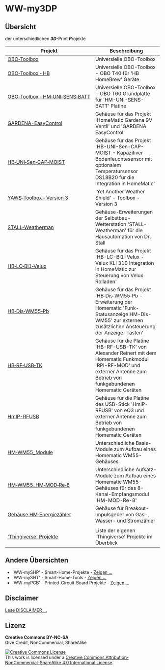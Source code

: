 # WW-my3DP

## Übersicht

der unterschiedlichen <b>_3D_</b>-Print <b>_P_</b>rojekte

 | **Projekt** | **Beschreibung** |
 | --- | --- |
 | [OBO‑Toolbox](./3DP_OBO/README.md "Zeigen ...") | Universielle OBO-Toolbox |
 | [OBO‑Toolbox&nbsp;‑&nbsp;HB](./3DP_OBO_T40_HB/README.md "Zeigen ...") | Universielle OBO-Toolbox - OBO T40 für 'HB HomeBrew' Geräte |
 | [OBO‑Toolbox&nbsp;‑&nbsp;HM‑UNI‑SENS‑BATT](./3DP_OBO_T60_HM-UNI-SENS-BATT/README.md "Zeigen ...") | Universielle OBO-Toolbox - OBO T60 Grundplatte für 'HM-UNI-SENS-BATT' Platine |
 | [GARDENA-EasyControl](./3DP_GARDENA_EasyControl/README.md "Zeigen ...") | Gehäuse für das Projekt 'HomeMatic Gardena 9V Ventil' und 'GARDENA EasyControl' |
 | [HB‑UNI‑Sen‑CAP‑MOIST](./3DP_HB-UNI-Sen-CAP-MOIST/README.md "Zeigen ...") | Gehäuse für das Projekt 'HB-UNI-Sen-CAP-MOIST - Kapazitiver Bodenfeuchtesensor mit optionalem Temperatursensor DS18B20 für die Integration in HomeMatic' |
 | [YAWS‑Toolbox&nbsp;‑&nbsp;Version&nbsp;3](./3DP_YAWS/README.md "Zeigen ...") | 'Yet Another Weather Shield' - Toolbox - Version 3 |
 | [STALL‑Weatherman](./3DP_Weatherman/README.md "Zeigen ...") | Gehäuse-Erweiterungen der Selbstbau-Wetterstation 'STALL-Weatherman' für die Hausautomation von Dr. Stall |
 | [HB‑LC‑Bl1‑Velux](./3DP_HB-LC-BL1-Velux-KLI310/README.md "Zeigen ...") | Gehäuse für das Projekt 'HB-LC-Bl1-Velux - Velux KLI 310 Integration in HomeMatic zur Steuerung von Velux Rolladen' |
 | [HB‑Dis‑WM55‑Pb](./3DP_HB-Dis-WM55-Pb/README.md "Zeigen ...") | Gehäuse für das Projekt 'HB‑Dis‑WM55‑Pb - Erweiterung der Homematic 'Funk-Statusanzeige HM-Dis-WM55' zur externen zusätzlichen Ansteuerung der Anzeige-Tasten' |
 | [HB‑RF‑USB‑TK](./3DP_HB-RF-USB-TK/README.md "Zeigen ...") | Gehäuse für die Platine 'HB-RF-USB-TK' von Alexander Reinert mit dem Homematic Funkmodul 'RPI-RF-MOD' und externer Antenne zum Betrieb von funkgebundenen Homematic Geräten |
 | [HmIP-RFUSB](./3DP_HmIP-RFUSB/README.md "Zeigen ...") | Gehäuse für die Platine des USB-Stick 'HmIP-RFUSB' von eQ3 und externer Antenne zum Betrieb von funkgebundenen Homematic Geräten |
 | [HM‑WM55_Module](./3DP_HM-WM55_HM-Module/README.md "Zeigen ...") | Unterschiedliche Basis-Module zum Aufbau eines Homematic WM55-Gehäuses |
 | [HM‑WM55_HM‑MOD‑Re‑8](./3DP_HM-WM55_HM-MOD-Re-8/README.md "Zeigen ...") | Unterschiedliche Aufsatz-Module zum Aufbau eines Homematic WM55-Gehäuses für das 8-Kanal-Empfangsmodul 'HM-MOD-Re-8' |
 | [Gehäuse&nbsp;HM‑Energiezähler](./3DP_EZ_GWS/README.md "Zeigen ...") | Gehäuse für Breakout-Impulsgeber von Gas-, Wasser- und Stromzähler |
 | | |
 | ['Thingiverse' Projekte](./3DP_Thingiverse/README.md "Zeigen ...") | Liste der eigenen 'Thingiverse' Projekte im Überblick |

## Andere Übersichten
- 'WW-mySHP' - Smart-Home-Projekte - [Zeigen ...](https://github.com/wolwin/WW-mySHP/blob/master/README.md)
- 'WW-mySHT' - Smart-Home-Tools - [Zeigen ...](https://github.com/wolwin/WW-mySHT/blob/master/README.md)
- 'WW-myPCB' - Printed-Circuit-Board Projekte - [Zeigen ...](https://github.com/wolwin/WW-myPCB/blob/master/README.md)

## Disclaimer
[Lese DISCLAIMER ...](DISCLAIMER.md)

## Lizenz

**Creative Commons BY-NC-SA**<br>
Give Credit, NonCommercial, ShareAlike

<a rel="license" href="http://creativecommons.org/licenses/by-nc-sa/4.0/"><img alt="Creative Commons License" style="border-width:0" src="https://i.creativecommons.org/l/by-nc-sa/4.0/88x31.png" /></a><br />This work is licensed under a <a rel="license" href="http://creativecommons.org/licenses/by-nc-sa/4.0/">Creative Commons Attribution-NonCommercial-ShareAlike 4.0 International License</a>.
